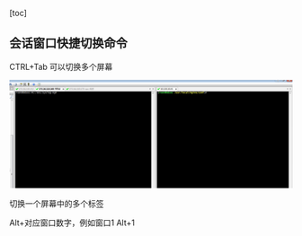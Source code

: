 [toc]





## 会话窗口快捷切换命令

CTRL+Tab  可以切换多个屏幕

![](../images/too-use/image-20201028113156872.png)

切换一个屏幕中的多个标签

Alt+对应窗口数字，例如窗口1  Alt+1







